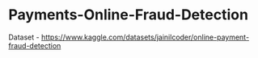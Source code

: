 # Payments-Online-Fraud-Detection
Dataset - https://www.kaggle.com/datasets/jainilcoder/online-payment-fraud-detection
